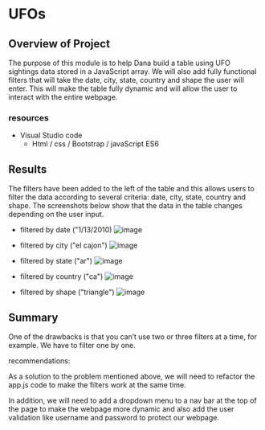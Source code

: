 # UFOs
## Overview of Project
The purpose of this module is to help Dana build a table using UFO sightings data stored in a JavaScript array. We will also add fully functional filters that will take the date, city, state, country and shape the user will enter. This will make the table fully dynamic and will allow the user to interact with the entire webpage.

### resources
* Visual Studio code
  - Html / css / Bootstrap / javaScript ES6
## Results

The filters have been added to the left of the table and this allows users to filter the data according to several criteria: date, city, state, country and shape. The screenshots below show that the data in the table changes depending on the user input.

* filtered by date ("1/13/2010)
![image](https://user-images.githubusercontent.com/86757575/133871397-05c847d5-adf8-4359-8146-c2c2991fece2.png)

* filtered by city ("el cajon")
![image](https://user-images.githubusercontent.com/86757575/133871384-35fa4606-b872-4fde-bc80-10811767bc55.png)

* filtered by state ("ar")
![image](https://user-images.githubusercontent.com/86757575/133871413-56f96356-5873-4ecf-8a5e-61e6781dc1ac.png)

* filtered by country ("ca")
![image](https://user-images.githubusercontent.com/86757575/133871437-3f582e8d-88c2-49da-b35e-9ceb7b568045.png)

* filtered by shape ("triangle")
![image](https://user-images.githubusercontent.com/86757575/133871462-0dbddb46-892a-43d5-8540-8693b9e411a7.png)

## Summary
One of the drawbacks is that you can’t use two or three filters at a time, for example.
We have to filter one by one.

recommendations:

As a solution to the problem mentioned above, we will need to refactor the app.js code to make the filters work at the same time.

In addition, we will need to add a dropdown menu to a nav bar at the top of the page to make the webpage more dynamic and also add
the user validation like username and password to protect our webpage.







